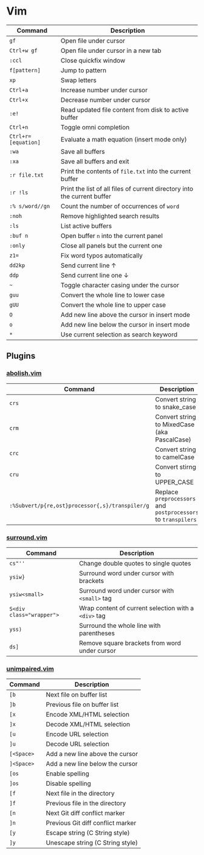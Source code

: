 [abolish]: https://github.com/tpope/vim-abolish
[surround]: https://github.com/tpope/vim-surround
[unimpaired]: https://github.com/tpope/vim-unimpaired

# Vim

| Command | Description |
| --- | --- |
| `gf` | Open file under cursor |
| `Ctrl+w gf` | Open file under cursor in a new tab |
| `:ccl` | Close quickfix window |
| `f[pattern]` | Jump to pattern |
| `xp` | Swap letters |
| `Ctrl+a` | Increase number under cursor |
| `Ctrl+x` | Decrease number under cursor |
| `:e!` | Read updated file content from disk to active buffer |
| `Ctrl+n` | Toggle omni completion |
| `Ctrl+r=[equation]` | Evaluate a math equation (insert mode only) |
| `:wa` | Save all buffers |
| `:xa` | Save all buffers and exit |
| `:r file.txt` | Print the contents of `file.txt` into the current buffer |
| `:r !ls` | Print the list of all files of current directory into the current buffer |
| `:% s/word//gn` | Count the number of occurrences of `word` |
| `:noh` | Remove highlighted search results |
| `:ls` | List active buffers |
| `:buf n` | Open buffer `n` into the current panel |
| `:only` | Close all panels but the current one |
| `z1=` | Fix word typos automatically |
| `dd2kp` | Send current line ↑ |
| `ddp` | Send current line one ↓ |
| `~` | Toggle character casing under the cursor |
| `guu` | Convert the whole line to lower case |
| `gUU` | Convert the whole line to upper case |
| `O` | Add new line above the cursor in insert mode |
| `o` | Add new line below the cursor in insert mode |
| `*` | Use current selection as search keyword |

## Plugins

### [abolish.vim][abolish]

| Command | Description |
| --- | --- |
| `crs` | Convert string to snake_case |
| `crm` | Convert string to MixedCase (aka PascalCase) |
| `crc` | Convert string to camelCase |
| `cru` | Convert stirng to UPPER_CASE |
| `:%Subvert/p{re,ost}processor{,s}/transpiler/g` | Replace `preprocessors` and `postprocessors` to `transpilers` |

### [surround.vim][surround]

| Command | Description |
| --- | --- |
| `cs"''` | Change double quotes to single quotes |
| `ysiw}` | Surround word under cursor with brackets |
| `ysiw<small>` | Surround word under cursor with `<small>` tag |
| `S<div class="wrapper">` | Wrap content of current selection with a `<div>` tag |
| `yss)` | Surround the whole line with parentheses |
| `ds]` | Remove square brackets from word under cursor |

### [unimpaired.vim][unimpaired]

| Command | Description |
| --- | --- |
| `[b` | Next file on buffer list |
| `]b` | Previous file on buffer list |
| `[x` | Encode XML/HTML selection |
| `]x` | Decode XML/HTML selection |
| `[u` | Encode URL selection |
| `]u` | Decode URL selection |
| `[<Space>` | Add a new line above the cursor |
| `]<Space>` | Add a new line below the cursor |
| `[os` | Enable spelling |
| `]os` | Disable spelling |
| `[f` | Next file in the directory |
| `]f` | Previous file in the directory |
| `[n` | Next Git diff conflict marker |
| `]n` | Previous Git diff conflict marker |
| `[y` | Escape string (C String style) |
| `]y` | Unescape string (C String style) |
